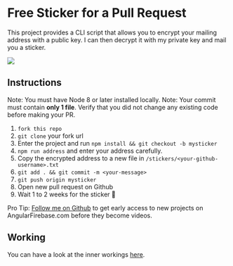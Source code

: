 # Free Sticker for a Pull Request

This project provides a CLI script that allows you to encrypt your mailing address with a public key. I can then decrypt it with my private key and mail you a sticker.

![](https://firebasestorage.googleapis.com/v0/b/firestarter-96e46.appspot.com/o/assets%2F2025897.png?alt=media&token=8213449a-13ca-4d44-b228-6b200dfd8525)

## Instructions

Note: You must have Node 8 or later installed locally.
Note: Your commit must contain **only 1 file**. Verify that you did not change any existing code before making your PR.

1. `fork this repo`
1. `git clone` your fork url
1. Enter the project and run `npm install && git checkout -b mysticker`
1. `npm run address` and enter your address carefully.
1. Copy the encrypted address to a new file in `/stickers/<your-github-username>.txt`
1. `git add . && git commit -m <your-message>`
1. `git push origin mysticker`
1. Open new pull request on Github
1. Wait 1 to 2 weeks for the sticker 💌

Pro Tip: [Follow me on Github](https://github.com/codediodeio) to get early access to new projects on AngularFirebase.com before they become videos.

## Working

You can have a look at the inner workings [here](working.md).